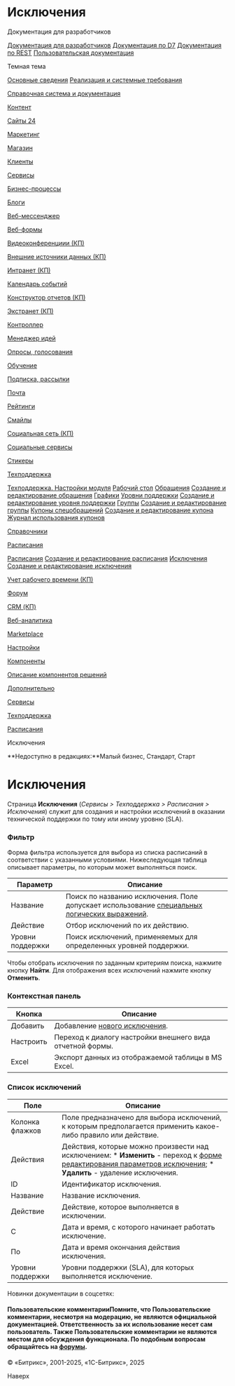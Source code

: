 # Исключения

Документация для разработчиков

[Документация для разработчиков](https://dev.1c-bitrix.ru/api_help/)
[Документация по D7](https://dev.1c-bitrix.ru/api_d7/)
[Документация по REST](https://dev.1c-bitrix.ru/rest_help/)
[Пользовательская документация](https://dev.1c-bitrix.ru/user_help/)

Темная тема

[Основные сведения](/user_help/index.php)
[Реализация и системные требования](/user_help/reqintro.php)

[Справочная система и документация](/user_help/help/index.php)

[Контент](/user_help/content/index.php)

[Сайты 24](/user_help/sites24/index.php)

[Маркетинг](/user_help/marketing/index.php)

[Магазин](/user_help/store/index.php)

[Клиенты](/user_help/clients/index.php)

[Сервисы](/user_help/service/index.php)

[Бизнес-процессы](/user_help/service/bizproc/index.php)

[Блоги](/user_help/service/blogs/index.php)

[Веб-мессенджер](/user_help/service/im/index.php)

[Веб-формы](/user_help/service/form/index.php)

[Видеоконференциии (КП)](/user_help/service/video/index.php)

[Внешние источники данных (КП)](/user_help/service/xdi/index.php)

[Интранет (КП)](/user_help/service/intranet/index.php)

[Календарь событий](/user_help/service/event_calendar/index.php)

[Конструктор отчетов (КП)](/user_help/service/report/index.php)

[Экстранет (КП)](/user_help/service/extranet/index.php)

[Контроллер](/user_help/service/controller/index.php)

[Менеджер идей](/user_help/service/idea/index.php)

[Опросы, голосования](/user_help/service/vote/index.php)

[Обучение](/user_help/service/learning/index.php)

[Подписка, рассылки](/user_help/service/subscribe/index.php)

[Почта](/user_help/service/mail/index.php)

[Рейтинги](/user_help/service/rating/index.php)

[Смайлы](/user_help/service/smile/index.php)

[Социальная сеть (КП)](/user_help/service/socialnetwork/index.php)

[Социальные сервисы](/user_help/service/socialservices/index.php)

[Стикеры](/user_help/service/stickers/index.php)

[Техподдержка](/user_help/service/support/index.php)

[Техподдержка. Настройки модуля](/user_help/service/support/settings.php)
[Рабочий стол](/user_help/service/support/ticket_desktop.php)
[Обращения](/user_help/service/support/ticket_list.php)
[Создание и редактирование обращения](/user_help/service/support/ticket_edit.php)
[Графики](/user_help/service/support/ticket_report_graph.php)
[Уровни поддержки](/user_help/service/support/ticket_sla_list.php)
[Создание и редактирование уровня поддержки](/user_help/service/support/ticket_sla_edit.php)
[Группы](/user_help/service/support/ticket_group_list.php)
[Создание и редактирование группы](/user_help/service/support/ticket_group_edit.php)
[Купоны спецобращений](/user_help/service/support/ticket_coupon_list.php)
[Создание и редактирование купона](/user_help/service/support/ticket_coupon_edit.php)
[Журнал использования купонов](/user_help/service/support/ticket_coupon_log.php)

[Справочники](/user_help/service/support/ticket_dict/index.php)

[Расписания](/user_help/service/support/ticket_timetable/index.php)

[Расписания](/user_help/service/support/ticket_timetable/ticket_timetable_list.php)
[Создание и редактирование расписания](/user_help/service/support/ticket_timetable/ticket_timetable_edit.php)
[Исключения](/user_help/service/support/ticket_timetable/ticket_holidays_list.php)
[Создание и редактирование исключения](/user_help/service/support/ticket_timetable/ticket_holidays_edit.php)

[Учет рабочего времени (КП)](/user_help/service/timeman/index.php)

[Форум](/user_help/service/forum/index.php)

[CRM (КП)](/user_help/service/crm/index.php)

[Веб-аналитика](/user_help/statistic/index.php)

[Marketplace](/user_help/marketplace/index.php)

[Настройки](/user_help/settings/index.php)

[Компоненты](/user_help/components/index.php)

[Описание компонентов решений](/user_help/description_decisions/index.php)

[Дополнительно](/user_help/additional/index.php)

[Сервисы](/user_help/service/index.php)

[Техподдержка](/user_help/service/support/index.php)

[Расписания](/user_help/service/support/ticket_timetable/index.php)

Исключения

**Недоступно в редакциях:**Малый бизнес, Стандарт, Старт

# Исключения

Страница **Исключения** (*Сервисы > Техподдержка > Расписания > Исключения*) служит для создания и настройки исключений в оказании технической поддержки по тому или иному уровню (SLA).

  

### Фильтр

Форма фильтра используется для выбора из списка расписаний в соответствии с указанными условиями. Нижеследующая таблица описывает параметры, по которым может выполняться поиск.

| Параметр | Описание |
| --- | --- |
| Название | Поиск по названию исключения. Поле допускает использование [специальных логических выражений](https://dev.1c-bitrix.ru/api_help/main/general/filter.php). |
| Действие | Отбор исключений по их действию. |
| Уровни поддержки | Поиск исключений, применяемых для определенных уровней поддержки. |

Чтобы отобрать исключения по заданным критериям поиска, нажмите кнопку **Найти**. Для отображения всех исключений нажмите кнопку **Отменить**.

### Контекстная панель

| Кнопка | Описание |
| --- | --- |
| Добавить | Добавление [нового исключения](/user_help/service/support/ticket_timetable/ticket_holidays_edit.php). |
| Настроить | Переход к диалогу настройки внешнего вида отчетной формы. |
| Excel | Экспорт данных из отображаемой таблицы в MS Excel. |

### Список исключений

| Поле | Описание |
| --- | --- |
| Колонка флажков | Поле предназначено для выбора исключений, к которым предполагается применить какое-либо правило или действие. |
| Действия | Действия, которые можно произвести над исключением:  * **Изменить** - переход к [форме редактирования параметров исключения](/user_help/service/support/ticket_timetable/ticket_holidays_edit.php); * **Удалить** - удаление исключения. |
| ID | Идентификатор исключения. |
| Название | Название исключения. |
| Действие | Действие, которое выполняется в исключении. |
| С | Дата и время, с которого начинает работать исключение. |
| По | Дата и время окончания действия исключения. |
| Уровни поддержки | Уровни поддержки (SLA), для которых выполняется исключение. |

Новинки документации в соцсетях:

#### Пользовательские комментарииПомните, что Пользовательские комментарии, несмотря на модерацию, не являются официальной документацией. Ответственность за их использование несет сам пользователь. Также Пользовательские комментарии не являются местом для обсуждения функционала. По подобным вопросам обращайтесь на [форумы](http://dev.1c-bitrix.ru/community/forums/group1/).

© «Битрикс», 2001-2025, «1С-Битрикс», 2025

Наверх